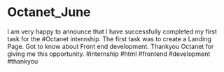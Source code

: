 # Octanet_June
 I am very happy to announce that I have successfully completed my first task for the #Octanet internship. The first task was to create a Landing Page. Got to know about Front end development. Thankyou Octanet for giving me this opportunity. #internship #html #frontend #development #thankyou
